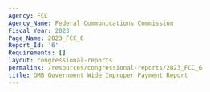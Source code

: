 ```yaml
---
Agency: FCC
Agency_Name: Federal Communications Commission
Fiscal_Year: 2023
Page_Name: 2023_FCC_6
Report_Id: '6'
Requirements: []
layout: congressional-reports
permalink: /resources/congressional-reports/2023_FCC_6
title: OMB Government Wide Improper Payment Report
---
```

